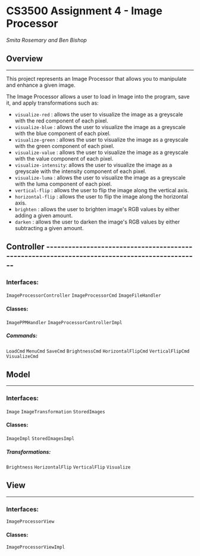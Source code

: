 # CS3500 Assignment 4 - Image Processor

_Smita Rosemary and Ben Bishop_

## Overview

***

This project represents an Image Processor that allows you to manipulate and enhance a given image.

The Image Processor allows a user to load in Image into the program, save it, and apply
transformations such as:

* `visualize-red` : allows the user to visualize the image as a greyscale with the red component of
  each pixel.
* `visualize-blue` : allows the user to visualize the image as a greyscale with the blue component
  of each pixel.
* `visualize-green` : allows the user to visualize the image as a greyscale with the green
  component of each pixel.
* `visualize-value` : allows the user to visualize the image as a greyscale with the value
  component of each pixel.
* `visualize-intensity`: allows the user to visualize the image as a greyscale with the intensity
  component of each pixel.
* `visualize-luma` : allows the user to visualize the image as a greyscale with the luma component
  of each pixel.
* `vertical-flip` : allows the user to flip the image along the vertical axis.
* `horizontal-flip` : allows the user to flip the image along the horizontal axis.
* `brighten` : allows the user to brighten image's RGB values by either adding a given amount.
* `darken` : allows the user to darken the image's RGB values by either subtracting a given
  amount.

## Controller ---------------------------------------------------------------------------------------------
### Interfaces: 
`ImageProcessorController`
`ImageProcessorCmd`
`ImageFileHandler`
#### Classes:
`ImagePPMHandler`
`ImageProcessorControllerImpl`
##### Commands:
`LoadCmd`
`MenuCmd`
`SaveCmd`
`BrightnessCmd`
`HorizontalFlipCmd`
`VerticalFlipCmd`
`VisualizeCmd`

## Model

***

### Interfaces:
`Image`
`ImageTransformation`
`StoredImages`
#### Classes:
`ImageImpl`
`StoredImagesImpl`
##### Transformations:
`Brightness`
`HorizontalFlip`
`VerticalFlip`
`Visualize`

## View

***

### Interfaces:
`ImageProcessorView`
#### Classes:
`ImageProcessorViewImpl`



